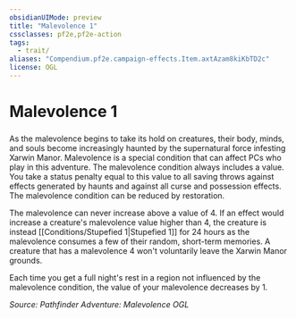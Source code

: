 ```yaml
---
obsidianUIMode: preview
title: "Malevolence 1"
cssclasses: pf2e,pf2e-action
tags:
  - trait/
aliases: "Compendium.pf2e.campaign-effects.Item.axtAzam8kiKbTD2c"
license: OGL
---
```

# Malevolence 1

### 






As the malevolence begins to take its hold on creatures, their body, minds, and souls become increasingly haunted by the supernatural force infesting Xarwin Manor. Malevolence is a special condition that can affect PCs who play in this adventure. The malevolence condition always includes a value. You take a status penalty equal to this value to all saving throws against effects generated by haunts and against all curse and possession effects. The malevolence condition can be reduced by restoration.

The malevolence can never increase above a value of 4. If an effect would increase a creature's malevolence value higher than 4, the creature is instead [[Conditions/Stupefied 1|Stupefied 1]] for 24 hours as the malevolence consumes a few of their random, short-term memories. A creature that has a malevolence 4 won't voluntarily leave the Xarwin Manor grounds.

Each time you get a full night's rest in a region not influenced by the malevolence condition, the value of your malevolence decreases by 1.

*Source: Pathfinder Adventure: Malevolence*
*OGL*